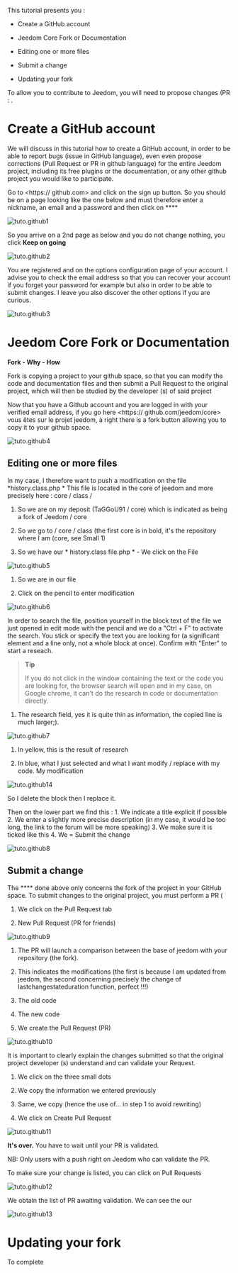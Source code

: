 This tutorial presents you :

-   Create a GitHub account

-   Jeedom Core Fork or Documentation

-   Editing one or more files

-   Submit a change

-   Updating your fork

To allow you to contribute to Jeedom, you will need to
propose changes (PR : .

Create a GitHub account 
===========================

We will discuss in this tutorial how to create a GitHub account,
in order to be able to report bugs (issue in GitHub language), even
even propose corrections (Pull Request or PR in github language)
for the entire Jeedom project, including its free plugins or the
documentation, or any other github project you
would like to participate.

Go to <https:// github.com> and click on the sign up button.
So you should be on a page looking like the one below and
must therefore enter a nickname, an email and a password and then
click on ****

![tuto.github1](images/tuto.github1.png)

So you arrive on a 2nd page as below and you do not change
nothing, you click **Keep on going**

![tuto.github2](images/tuto.github2.png)

You are registered and on the options configuration page of your
account. I advise you to check the email address so that you can
recover your account if you forget your password for example but
also in order to be able to submit changes. I leave you
also discover the other options if you are curious.

![tuto.github3](images/tuto.github3.png)

Jeedom Core Fork or Documentation 
==========================================

**Fork - Why - How**

Fork is copying a project to your github space, so that you can
modify the code and documentation files and then submit
a Pull Request to the original project, which will then be studied by the
developer (s) of said project

Now that you have a Github account and you are logged in
with your verified email address, if you go here
<https:// github.com/jeedom/core> vous êtes sur le projet jeedom, à
right there is a fork button allowing you to copy it to your
github space.

![tuto.github4](images/tuto.github4.png)

Editing one or more files 
---------------------------------------

In my case, I therefore want to push a modification on the file
*history.class.php * This file is located in the core of jeedom and more
precisely here : core / class /

1. So we are on my deposit (TaGGoU91 / core) which is indicated as
    being a fork of Jeedom / core

2. So we go to / core / class (the first core is in bold, it's
    the repository where I am (core, see Small 1)

3. So we have our * history.class file.php * - We click on the
    File

![tuto.github5](images/tuto.github5.png)

1. So we are in our file

2. Click on the pencil to enter modification

![tuto.github6](images/tuto.github6.png)

In order to search the file, position yourself in the block
text of the file we just opened in edit mode with the pencil and
we do a "Ctrl + F" to activate the search. You stick or
specify the text you are looking for (a significant element and a
line only, not a whole block at once). Confirm with "Enter" to
start a reseach.

> **Tip**
>
> If you do not click in the window containing the text or the code
> you are looking for, the browser search will open and
> in my case, on Google chrome, it can't do the research
> in code or documentation directly.

1. The research field, yes it is quite thin as information, the
    copied line is much larger;).

![tuto.github7](images/tuto.github7.png)

1. In yellow, this is the result of research

2. In blue, what I just selected and what I want
    modify / replace with my code. My modification

![tuto.github14](images/tuto.github14.png)

So I delete the block then I replace it.

Then on the lower part we find this : 1. We indicate a title
explicit if possible 2. We enter a slightly more precise description
(in my case, it would be too long, the link to the forum will be more
speaking) 3. We make sure it is ticked like this 4. We  =
Submit the change

![tuto.github8](images/tuto.github8.png)

Submit a change 
--------------------------

The **** done above only concerns the fork of the project in
your GitHub space. To submit changes to the original project,
you must perform a PR (

1. We click on the Pull Request tab

2. New Pull Request (PR for friends)

![tuto.github9](images/tuto.github9.png)

1. The PR will launch a comparison between the base of jeedom with your
    repository (the fork).

2. This indicates the modifications (the first is because I
    am updated from jeedom, the second concerning precisely the
    change of lastchangestateduration function, perfect !!!)

3. The old code

4. The new code

5. We create the Pull Request (PR)

![tuto.github10](images/tuto.github10.png)

It is important to clearly explain the changes submitted so that the
original project developer (s) understand and can validate your
Request.

1. We click on the three small dots

2. We copy the information we entered previously

3. Same, we copy (hence the use of… in step 1 to
    avoid rewriting)

4. We click on Create Pull Request

![tuto.github11](images/tuto.github11.png)

**It's over.** You have to wait until your PR is validated.

NB: Only users with a push right on Jeedom who
can validate the PR.

To make sure your change is listed, you
can click on Pull Requests

![tuto.github12](images/tuto.github12.png)

We obtain the list of PR awaiting validation. We can see the
our

![tuto.github13](images/tuto.github13.png)

Updating your fork 
============================

To complete
